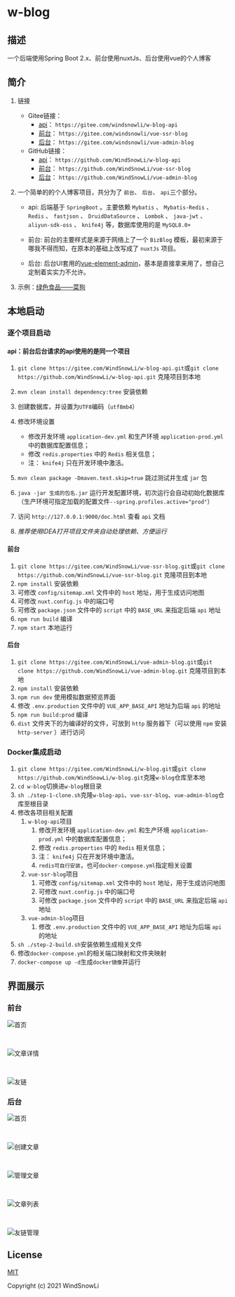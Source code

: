 # w-blog

## 描述

一个后端使用Spring Boot 2.x、前台使用nuxtJs、后台使用vue的个人博客

## 简介

1. 链接
    - Gitee链接：
        - [api](https://gitee.com/windsnowli/w-blog-api)： `https://gitee.com/windsnowli/w-blog-api`
        - [前台](https://gitee.com/windsnowli/vue-ssr-blog)： `https://gitee.com/windsnowli/vue-ssr-blog`
        - [后台](https://gitee.com/windsnowli/vue-admin-blog)： `https://gitee.com/windsnowli/vue-admin-blog`
    - GitHub链接：
        - [api](https://github.com/WindSnowLi/w-blog-api)： `https://github.com/WindSnowLi/w-blog-api`
        - [前台](https://github.com/WindSnowLi/vue-ssr-blog)： `https://github.com/WindSnowLi/vue-ssr-blog`
        - [后台](https://github.com/WindSnowLi/vue-admin-blog)： `https://github.com/WindSnowLi/vue-admin-blog`

2. 一个简单的的个人博客项目，共分为了 `前台`、 `后台`、 `api`三个部分。

    - api: 后端基于 `SpringBoot` 。主要依赖 `Mybatis` 、 `Mybatis-Redis` 、 `Redis` 、 `fastjson` 、 `DruidDataSource` 、 `Lombok`
      、 `java-jwt` 、 `aliyun-sdk-oss` 、 `knife4j` 等，数据库使用的是 `MySQL8.0+`

    - 前台: 前台的主要样式是来源于网络上了一个 `BizBlog` 模板，最初来源于哪我不得而知，在原本的基础上改写成了 `nuxtJs` 项目。
    - 后台: 后台UI套用的[vue-element-admin](https://github.com/PanJiaChen/vue-element-admin)，基本是直接拿来用了，想自己定制着实实力不允许。

3. 示例：[绿色食品——菜狗](https://www.blog.hiyj.cn/)

## 本地启动

### 逐个项目启动

#### api：前台后台请求的api使用的是同一个项目

1. `git clone https://gitee.com/WindSnowLi/w-blog-api.git`或`git clone https://github.com/WindSnowLi/w-blog-api.git`
   克隆项目到本地
2. `mvn clean install dependency:tree` 安装依赖
3. 创建数据库，并设置为`UTF8`编码（`utf8mb4`）
4. 修改环境设置
    - 修改开发环境 `application-dev.yml` 和生产环境 `application-prod.yml` 中的数据库配置信息；
    - 修改 `redis.properties` 中的 `Redis` 相关信息；
    - 注： `knife4j` 只在开发环境中激活。

5. `mvn clean package -Dmaven.test.skip=true` 跳过测试并生成 `jar` 包
6. `java -jar 生成的包名.jar` 运行开发配置环境，初次运行会自动初始化数据库（生产环境可指定加载的配置文件`--spring.profiles.active="prod"`）
7. 访问 `http://127.0.0.1:9000/doc.html` 查看 `api` 文档
8. *推荐使用IDEA打开项目文件夹自动处理依赖、方便运行*

#### 前台

1. `git clone https://gitee.com/WindSnowLi/vue-ssr-blog.git`或`git clone https://github.com/WindSnowLi/vue-ssr-blog.git`
   克隆项目到本地
2. `npm install` 安装依赖
3. 可修改 `config/sitemap.xml` 文件中的 `host` 地址，用于生成访问地图
4. 可修改 `nuxt.config.js` 中的端口号
5. 可修改 `package.json` 文件中的 `script` 中的 `BASE_URL` 来指定后端 `api` 地址
6. `npm run build` 编译
7. `npm start` 本地运行

#### 后台

1. `git clone https://gitee.com/WindSnowLi/vue-admin-blog.git`或`git clone https://github.com/WindSnowLi/vue-admin-blog.git`
   克隆项目到本地
2. `npm install` 安装依赖
3. `npm run dev` 使用模拟数据预览界面
4. 修改 `.env.production` 文件中的 `VUE_APP_BASE_API` 地址为后端 `api` 的地址
5. `npm run build:prod` 编译
6. `dist` 文件夹下的为编译好的文件，可放到 `http` 服务器下（可以使用 `npm` 安装 `http-server` ）进行访问

### Docker集成启动

1. `git clone https://gitee.com/WindSnowLi/w-blog.git`或`git clone https://github.com/WindSnowLi/w-blog.git`克隆`w-blog`仓库至本地
2. `cd w-blog`切换进`w-blog`根目录
3. `sh ./step-1-clone.sh`克隆`w-blog-api`、`vue-ssr-blog`、`vue-admin-blog`仓库至根目录
4. 修改各项目相关配置
    1. `w-blog-api`项目
        1. 修改开发环境 `application-dev.yml` 和生产环境 `application-prod.yml` 中的数据库配置信息；
        2. 修改 `redis.properties` 中的 `Redis` 相关信息；
        3. 注： `knife4j` 只在开发环境中激活。
        4. `redis可自行安装`，也可`docker-compose.yml`指定相关设置
    2. `vue-ssr-blog`项目
        1. 可修改 `config/sitemap.xml` 文件中的 `host` 地址，用于生成访问地图
        2. 可修改 `nuxt.config.js` 中的端口号
        3. 可修改 `package.json` 文件中的 `script` 中的 `BASE_URL` 来指定后端 `api` 地址
    3. `vue-admin-blog`项目
        1. 修改 `.env.production` 文件中的 `VUE_APP_BASE_API` 地址为后端 `api` 的地址
5. `sh ./step-2-build.sh`安装依赖生成相关文件
6. 修改`docker-compose.yml`的相关端口映射和文件夹映射
7. `docker-compose up -d`生成`docker镜像`并运行

## 界面展示

### 前台

![首页](./images/homepage.png)

<br>

![文章详情](./images/article-detail.png)

<br>

![友链](./images/links.png)

### 后台

![首页](./images/dashboard.png)

<br>

![创建文章](./images/create-art.png)

<br>

![管理文章](./images/man-art-list.png)

<br>

![文章列表](./images/art-list.png)

<br>

![友链管理](./images/man-links.png)

## License

[MIT](https://github.com/WindSnowLi/w-blog/blob/master/LICENSE)

Copyright (c) 2021 WindSnowLi
